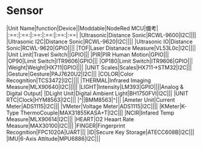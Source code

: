 # Sensor
|Unit Name|function|Device||Moddable|NodeRed MCU|備考|
|:==:|:==:|:==:|:==:|:==:|:==|
|Ultrasonic|Distance Sonic|RCWL-9600|I2C||||
|Ultrasonic I2C|Distance Sonic|RCWL-9620|I2C||||
|Ultrasonic IO|Distance Sonic|RCWL-9620|GPIO||||
|TOF|Laser Distanace Measure|VL53L0c|I2C||||
|Unit Limit|Travel Switch||GPIO|||
|PIR|PIR Human Motion|GPIO|||
|OP90|Limit Switch|ITR9606|GPIO|||
|OP180|Limit Switch|ITR9606|GPIO|||
|Weight|Weight|HX711|GPIO||||
|UNIT Scales|Scales|HX711->STM32|I2C|||
|Gesture|Gesture|PAJ7620U2|I2C|||
|COLOR|Color Recognition|TCS3472|I2C||||
|THERMAL|Infrared Imaging Measure|MLX90640|I2C|||||
|LIGHT|Intensity|LM393|GPIO||||Analog & Digital Output|
|DLight Unit|Digital Ambient Light|BH1750FVI|I2C|||
|UNIT RTC|Clock|HYM8563|I2C|||
|^||BMM8563|^|||
|Ameter Unit|Current Meter|ADS1115|I2C|||
|VMeter|Voltage Meter|ADS1115|I2C||||
|KMeter|K-Type ThermoCouple|MAX31855KASA+T|I2C|||
|NCIR|Infared Temp Measure|MLX90614|I2C|||
|HEART|O2 Heaart Rate Measure|MAX30100|I2C|||
|FINGER|Fingerprint Recognition|FPC1020A|UART|||
|ID|Secure Key Storage|ATECC608B|I2C|||
|IMU|6-Axis Attitude|MPU6886|I2C|||

